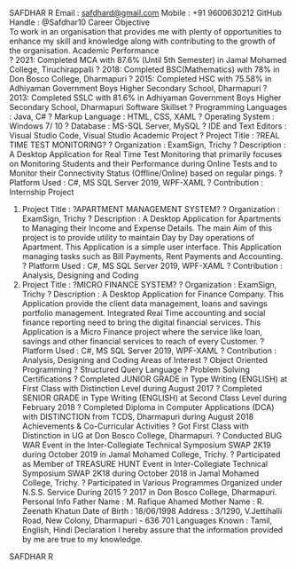 SAFDHAR R 
Email	: safdhard@gmail.com
Mobile : +91 9600630212
GitHub Handle : @Safdhar10
Career Objective  
To work in an organisation that provides me with plenty of opportunities to enhance my skill and knowledge along with contributing to the growth of the organisation.
Academic Performance  
?	2021: Completed MCA with 87.6% (Until 5th Semester) in Jamal Mohamed College, Tiruchirappalli
?	2018: Completed BSC(Mathematics) with 78% in Don Bosco College, Dharmapuri
?	2015: Completed HSC with 75.58% in Adhiyaman Government Boys Higher Secondary School, Dharmapuri
?	2013: Completed SSLC with 81.6% in Adhiyaman Government Boys Higher Secondary School, Dharmapuri
Software Skillset
?	Programming Languages	: Java, C#
?	Markup Language		: HTML, CSS, XAML
?	Operating System		: Windows 7/ 10
?	Database			: MS-SQL Server, MySQL
?	IDE and Text Editors	: Visual Studio Code, Visual Studio
Academic Project
?	Project Title		: ?REAL TIME TEST MONITORING?
?	Organization		: ExamSign, Trichy
?	Description   		: A Desktop Application for Real Time Test Monitoring that primarily focuses on Monitoring Students and their Performance during Online Tests and to Monitor their Connectivity Status (Offline/Online) based on regular pings.
?	Platform Used		: C#, MS SQL Server 2019, WPF-XAML
?	Contribution		: 
Internship Project
1.	Project Title		: ?APARTMENT MANAGEMENT SYSTEM?
?	Organization		: ExamSign, Trichy
?	Description   		: A Desktop Application for Apartments to Managing their Income and Expense Details. The main Aim of this project is to provide utility to maintain Day by Day operations of Apartment. This Application is a simple user interface. This Application managing tasks such as Bill Payments, Rent Payments and Accounting.
?	Platform Used		: C#, MS SQL Server 2019, WPF-XAML
?	Contribution		: Analysis, Designing and Coding
1.	Project Title		: ?MICRO FINANCE SYSTEM?
?	Organization		: ExamSign, Trichy
?	Description   		: A Desktop Application for Finance Company. This Application provide the client data management, loans and savings portfolio management. Integrated Real Time accounting and social finance reporting need to bring the digital financial services. This Application is a Micro Finance project where the service like loan, savings and other financial services to reach of every Customer.
?	Platform Used		: C#, MS SQL Server 2019, WPF-XAML
?	Contribution		: Analysis, Designing and Coding
Areas of Interest
?	Object Oriented Programming
?	Structured Query Language
?	Problem Solving
Certifications
?	Completed JUNIOR GRADE in Type Writing (ENGLISH) at First Class with Distinction Level during August 2017
?	Completed SENIOR GRADE in Type Writing (ENGLISH) at Second Class Level during February 2018
?	Completed Diploma in Computer Applications (DCA) with DISTINCTION from TCDS, Dharmapuri during August 2018
Achievements & Co-Curricular Activities
?	Got First Class with Distinction in UG at Don Bosco College, Dharmapuri.
?	Conducted BUG WAR Event in the Inter-Collegiate Technical Symposium SWAP 2K19 during October 2019 in Jamal Mohamed College, Trichy.
?	Participated as Member of TREASURE HUNT Event in Inter-Collegiate Technical Symposium SWAP 2K18 during October 2018 in Jamal Mohamed College, Trichy.
?	Participated in Various Programmes Organized under N.S.S. Service During 2015 ? 2017 in Don Bosco College, Dharmapuri.
Personal Info
Father Name          : M. Rafique Ahamed
Mother Name 	 : R. Zeenath Khatun
Date of Birth          : 18/06/1998
Address 		 : 3/1290, V.Jettihalli Road, New Colony, Dharmapuri - 636 701
Languages Known : Tamil, English, Hindi
Declaration
I hereby assure that the information provided by me are true to my knowledge.



SAFDHAR R


